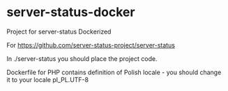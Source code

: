 # server-status-docker
Project for server-status Dockerized

For https://github.com/server-status-project/server-status

In ./server-status you should place the project code.

Dockerfile for PHP contains definition of Polish locale - you should change it to your locale pl_PL.UTF-8 
